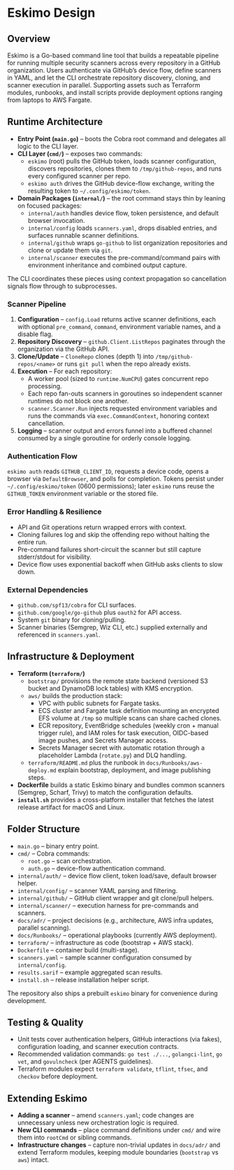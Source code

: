 # Eskimo Design

## Overview
Eskimo is a Go-based command line tool that builds a repeatable pipeline for running multiple security scanners across every repository in a GitHub organization. Users authenticate via GitHub’s device flow, define scanners in YAML, and let the CLI orchestrate repository discovery, cloning, and scanner execution in parallel. Supporting assets such as Terraform modules, runbooks, and install scripts provide deployment options ranging from laptops to AWS Fargate.

## Runtime Architecture

- **Entry Point (`main.go`)** – boots the Cobra root command and delegates all logic to the CLI layer.
- **CLI Layer (`cmd/`)** – exposes two commands:
  - `eskimo` (root) pulls the GitHub token, loads scanner configuration, discovers repositories, clones them to `/tmp/github-repos`, and runs every configured scanner per repo.
  - `eskimo auth` drives the GitHub device-flow exchange, writing the resulting token to `~/.config/eskimo/token`.
- **Domain Packages (`internal/`)** – the root command stays thin by leaning on focused packages:
  - `internal/auth` handles device flow, token persistence, and default browser invocation.
  - `internal/config` loads `scanners.yaml`, drops disabled entries, and surfaces runnable scanner definitions.
  - `internal/github` wraps `go-github` to list organization repositories and clone or update them via `git`.
  - `internal/scanner` executes the pre-command/command pairs with environment inheritance and combined output capture.

The CLI coordinates these pieces using context propagation so cancellation signals flow through to subprocesses.

### Scanner Pipeline
1. **Configuration** – `config.Load` returns active scanner definitions, each with optional `pre_command`, `command`, environment variable names, and a disable flag.
2. **Repository Discovery** – `github.Client.ListRepos` paginates through the organization via the GitHub API.
3. **Clone/Update** – `CloneRepo` clones (depth 1) into `/tmp/github-repos/<name>` or runs `git pull` when the repo already exists.
4. **Execution** – For each repository:
   - A worker pool (sized to `runtime.NumCPU`) gates concurrent repo processing.
   - Each repo fan-outs scanners in goroutines so independent scanner runtimes do not block one another.
   - `scanner.Scanner.Run` injects requested environment variables and runs the commands via `exec.CommandContext`, honoring context cancellation.
5. **Logging** – scanner output and errors funnel into a buffered channel consumed by a single goroutine for orderly console logging.

### Authentication Flow
`eskimo auth` reads `GITHUB_CLIENT_ID`, requests a device code, opens a browser via `DefaultBrowser`, and polls for completion. Tokens persist under `~/.config/eskimo/token` (0600 permissions); later `eskimo` runs reuse the `GITHUB_TOKEN` environment variable or the stored file.

### Error Handling & Resilience
- API and Git operations return wrapped errors with context.
- Cloning failures log and skip the offending repo without halting the entire run.
- Pre-command failures short-circuit the scanner but still capture stderr/stdout for visibility.
- Device flow uses exponential backoff when GitHub asks clients to slow down.

### External Dependencies
- `github.com/spf13/cobra` for CLI surfaces.
- `github.com/google/go-github` plus `oauth2` for API access.
- System `git` binary for cloning/pulling.
- Scanner binaries (Semgrep, Wiz CLI, etc.) supplied externally and referenced in `scanners.yaml`.

## Infrastructure & Deployment

- **Terraform (`terraform/`)**
  - `bootstrap/` provisions the remote state backend (versioned S3 bucket and DynamoDB lock tables) with KMS encryption.
  - `aws/` builds the production stack:
    - VPC with public subnets for Fargate tasks.
    - ECS cluster and Fargate task definition mounting an encrypted EFS volume at `/tmp` so multiple scans can share cached clones.
    - ECR repository, EventBridge schedules (weekly cron + manual trigger rule), and IAM roles for task execution, OIDC-based image pushes, and Secrets Manager access.
    - Secrets Manager secret with automatic rotation through a placeholder Lambda (`rotate.py`) and DLQ handling.
  - `terraform/README.md` plus the runbook in `docs/Runbooks/aws-deploy.md` explain bootstrap, deployment, and image publishing steps.
- **Dockerfile** builds a static Eskimo binary and bundles common scanners (Semgrep, Scharf, Trivy) to match the configuration defaults.
- **`install.sh`** provides a cross-platform installer that fetches the latest release artifact for macOS and Linux.

## Folder Structure

- `main.go` – binary entry point.
- `cmd/` – Cobra commands:
  - `root.go` – scan orchestration.
  - `auth.go` – device-flow authentication command.
- `internal/auth/` – device flow client, token load/save, default browser helper.
- `internal/config/` – scanner YAML parsing and filtering.
- `internal/github/` – GitHub client wrapper and git clone/pull helpers.
- `internal/scanner/` – execution harness for pre-commands and scanners.
- `docs/adr/` – project decisions (e.g., architecture, AWS infra updates, parallel scanning).
- `docs/Runbooks/` – operational playbooks (currently AWS deployment).
- `terraform/` – infrastructure as code (bootstrap + AWS stack).
- `Dockerfile` – container build (multi-stage).
- `scanners.yaml` – sample scanner configuration consumed by `internal/config`.
- `results.sarif` – example aggregated scan results.
- `install.sh` – release installation helper script.

The repository also ships a prebuilt `eskimo` binary for convenience during development.

## Testing & Quality
- Unit tests cover authentication helpers, GitHub interactions (via fakes), configuration loading, and scanner execution contracts.
- Recommended validation commands: `go test ./...`, `golangci-lint`, `go vet`, and `govulncheck` (per AGENTS guidelines).
- Terraform modules expect `terraform validate`, `tflint`, `tfsec`, and `checkov` before deployment.

## Extending Eskimo
- **Adding a scanner** – amend `scanners.yaml`; code changes are unnecessary unless new orchestration logic is required.
- **New CLI commands** – place command definitions under `cmd/` and wire them into `rootCmd` or sibling commands.
- **Infrastructure changes** – capture non-trivial updates in `docs/adr/` and extend Terraform modules, keeping module boundaries (`bootstrap` vs `aws`) intact.

